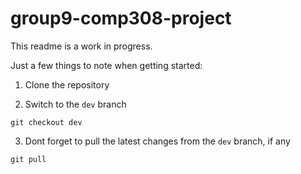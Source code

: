 # group9-comp308-project

This readme is a work in progress.

Just a few things to note when getting started:

1. Clone the repository

2. Switch to the `dev` branch
```
git checkout dev
```

3. Dont forget to pull the latest changes from the `dev` branch, if any
```
git pull
```



